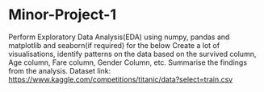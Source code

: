 # Minor-Project-1
Perform Exploratory Data Analysis(EDA) using numpy, pandas and matplotlib and seaborn(if required) for the below Create a lot of visualisations, identify patterns on the data based on the survived column, Age column, Fare column, Gender Column, etc. Summarise the findings from the analysis. Dataset link: https://www.kaggle.com/competitions/titanic/data?select=train.csv
